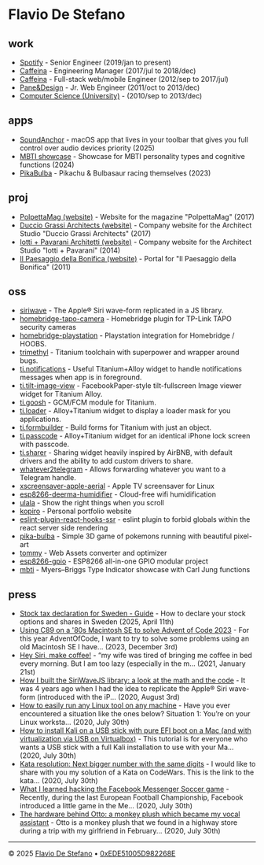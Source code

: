 # Flavio De Stefano



## work

- <span class="title">[Spotify](https://www.spotify.com)</span> - <span class="subtitle">Senior Engineer (2019/jan to present)</span>
- <span class="title">[Caffeina](https://www.caffeina.com)</span> - <span class="subtitle">Engineering Manager (2017/jul to 2018/dec)</span>
- <span class="title">[Caffeina](https://www.caffeina.com)</span> - <span class="subtitle">Full-stack web/mobile Engineer (2012/sep to 2017/jul)</span>
- <span class="title">[Pane&Design](https://www.ped.company/)</span> - <span class="subtitle">Jr. Web Engineer (2011/oct to 2013/dec)</span>
- <span class="title">[Computer Science (University)](https://www.unipr.it/en)</span> - <span class="subtitle">(2010/sep to 2013/dec)</span>

## apps

* <span class="title">[SoundAnchor](https://apps.kopiro.me/soundanchor)</span> - <span class="description">macOS app that lives in your toolbar that gives you full control over audio devices priority</span><span class="subtitle"> (2025)</span>
* <span class="title">[MBTI showcase](https://kopiro.github.io/mbti)</span> - <span class="description">Showcase for MBTI personality types and cognitive functions</span><span class="subtitle"> (2024)</span>
* <span class="title">[PikaBulba](https://kopiro.github.io/pika-bulba)</span> - <span class="description">Pikachu & Bulbasaur racing themselves</span><span class="subtitle"> (2023)</span>

## proj

* <span class="title">[PolpettaMag (website)](http://www.polpettamag.com/)</span> - <span class="description">Website for the magazine "PolpettaMag"</span><span class="subtitle"> (2017)</span>
* <span class="title">[Duccio Grassi Architects (website)](http://www.ducciograssi.com/)</span> - <span class="description">Company website for the Architect Studio "Duccio Grassi Architects"</span><span class="subtitle"> (2017)</span>
* <span class="title">[Iotti + Pavarani Architetti (website)](http://www.iotti-pavarani.com/)</span> - <span class="description">Company website for the Architect Studio "Iotti + Pavarani"</span><span class="subtitle"> (2014)</span>
* <span class="title">[Il Paesaggio della Bonifica (website)](http://ilpaesaggiodellabonifica.it/)</span> - <span class="description">Portal for "Il Paesaggio della Bonifica"</span><span class="subtitle"> (2011)</span>

## oss

* <span class="title">[siriwave](https://github.com/kopiro/siriwave)</span> - <span class="description">The Apple® Siri wave-form replicated in a JS library.</span>
* <span class="title">[homebridge-tapo-camera](https://github.com/kopiro/homebridge-tapo-camera)</span> - <span class="description">Homebridge plugin for TP-Link TAPO security cameras</span>
* <span class="title">[homebridge-playstation](https://github.com/kopiro/homebridge-playstation)</span> - <span class="description">Playstation integration for Homebridge / HOOBS.</span>
* <span class="title">[trimethyl](https://github.com/trimethyl/trimethyl)</span> - <span class="description">Titanium toolchain with superpower and wrapper around bugs.</span>
* <span class="title">[ti.notifications](https://github.com/caffeinalab/ti.notifications)</span> - <span class="description">Useful Titanium+Alloy widget to handle notifications messages when app is in foreground.</span>
* <span class="title">[ti.tilt-image-view](https://github.com/caffeinalab/ti.tilt-image-view)</span> - <span class="description">FacebookPaper-style tilt-fullscreen Image viewer widget for Titanium Alloy.</span>
* <span class="title">[ti.goosh](https://github.com/caffeinalab/ti.goosh)</span> - <span class="description">GCM/FCM module for Titanium.</span>
* <span class="title">[ti.loader](https://github.com/caffeinalab/ti.loader)</span> - <span class="description">Alloy+Titanium widget to display a loader mask for you applications.</span>
* <span class="title">[ti.formbuilder](https://github.com/caffeinalab/ti.formbuilder)</span> - <span class="description">Build forms for Titanium with just an object.</span>
* <span class="title">[ti.passcode](https://github.com/caffeinalab/ti.passcode)</span> - <span class="description">Alloy+Titanium widget for an identical iPhone lock screen with passcode.</span>
* <span class="title">[ti.sharer](https://github.com/caffeinalab/ti.sharer)</span> - <span class="description">Sharing widget heavily inspired by AirBNB, with default drivers and the ability to add custom drivers to share.</span>
* <span class="title">[whatever2telegram](https://github.com/kopiro/whatever2telegram)</span> - <span class="description">Allows forwarding whatever you want to a Telegram handle.</span>
* <span class="title">[xscreensaver-apple-aerial](https://github.com/kopiro/xscreensaver-apple-aerial)</span> - <span class="description">Apple TV screensaver for Linux</span>
* <span class="title">[esp8266-deerma-humidifier](https://github.com/kopiro/esp8266-deerma-humidifier)</span> - <span class="description">Cloud-free wifi humidification </span>
* <span class="title">[ulala](https://github.com/kopiro/ulala)</span> - <span class="description">Show the right things when you scroll</span>
* <span class="title">[kopiro](https://github.com/kopiro/kopiro)</span> - <span class="description">Personal portfolio website</span>
* <span class="title">[eslint-plugin-react-hooks-ssr](https://github.com/kopiro/eslint-plugin-react-hooks-ssr)</span> - <span class="description">eslint plugin to forbid globals within the react server side rendering</span>
* <span class="title">[pika-bulba](https://github.com/kopiro/pika-bulba)</span> - <span class="description">Simple 3D game of pokemons running with beautiful pixel-art</span>
* <span class="title">[tommy](https://github.com/caffeinalab/tommy)</span> - <span class="description">Web Assets converter and optimizer</span>
* <span class="title">[esp8266-gpio](https://github.com/kopiro/esp8266-gpio)</span> - <span class="description">ESP8266 all-in-one GPIO modular project</span>
* <span class="title">[mbti](https://github.com/kopiro/mbti)</span> - <span class="description">Myers–Briggs Type Indicator showcase with Carl Jung functions</span>

## press

* <span class="title">[Stock tax declaration for Sweden - Guide](/press/stock-tax-declaration-for-sweden.md)</span> - <span class="description">How to declare your stock options and shares in Sweden</span><span class="subtitle"> (2025, April 11th)</span>
* <span class="title">[Using C89 on a '80s Macintosh SE to solve Advent of Code 2023](/press/using-c89-and-a-macintosh-se-to-solve-advent-of-code-2023-44b1.md)</span> - <span class="description">For this year AdventOfCode, I want to try to solve some problems using an old Macintosh SE I have...</span><span class="subtitle"> (2023, December 3rd)</span>
* <span class="title">[Hey Siri, make coffee!](/press/hey-siri-make-coffee-2n9p.md)</span> - <span class="description">“my wife was tired of bringing me coffee in bed every morning. But I am too lazy (especially in the m...</span><span class="subtitle"> (2021, January 21st)</span>
* <span class="title">[How I built the SiriWaveJS library: a look at the math and the code](/press/how-i-built-the-siriwavejs-library-a-look-at-the-math-and-the-code-l0o.md)</span> - <span class="description">It was 4 years ago when I had the idea to replicate the Apple® Siri wave-form (introduced with the iP...</span><span class="subtitle"> (2020, August 3rd)</span>
* <span class="title">[How to easily run any Linux tool on any machine](/press/how-to-easily-run-any-linux-tool-on-any-machine-2g6p.md)</span> - <span class="description">Have you ever encountered a situation like the ones below?  Situation 1: You’re on your Linux worksta...</span><span class="subtitle"> (2020, July 30th)</span>
* <span class="title">[How to install Kali on a USB stick with pure EFI boot on a Mac (and with virtualization via USB on Virtualbox)](/press/how-to-install-kali-on-a-usb-stick-with-pure-efi-boot-on-a-mac-and-with-virtualization-via-usb-on-virtualbox-2md2.md)</span> - <span class="description">This tutorial is for everyone who wants a USB stick with a full Kali installation to use with your Ma...</span><span class="subtitle"> (2020, July 30th)</span>
* <span class="title">[Kata resolution: Next bigger number with the same digits](/press/kata-resolution-next-bigger-number-with-the-same-digits-41mj.md)</span> - <span class="description">I would like to share with you my solution of a Kata on CodeWars.  This is the link to the kata...</span><span class="subtitle"> (2020, July 30th)</span>
* <span class="title">[What I learned hacking the Facebook Messenger Soccer game](/press/what-i-learned-hacking-the-facebook-messenger-soccer-game-mo6.md)</span> - <span class="description">Recently, during the last European Football Championship, Facebook introduced a little game in the Me...</span><span class="subtitle"> (2020, July 30th)</span>
* <span class="title">[The hardware behind Otto: a monkey plush which became my vocal assistant](/press/the-hardware-behind-otto-a-monkey-plush-which-became-my-vocal-assistant-1gaa.md)</span> - <span class="description">Otto is a monkey plush that we found in a highway store during a trip with my girlfriend in February...</span><span class="subtitle"> (2020, July 30th)</span>


---

© 2025 [Flavio De Stefano](https://www.kopiro.me) • [0xEDE51005D982268E](https://www.kopiro.me/gpg.txt)